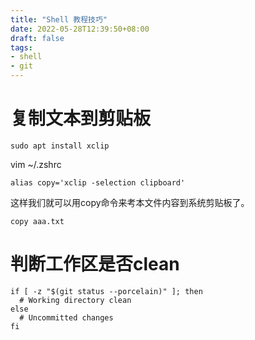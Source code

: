 ```yaml
---
title: "Shell 教程技巧"
date: 2022-05-28T12:39:50+08:00
draft: false
tags:
- shell
- git
---
```


# 复制文本到剪贴板

```
sudo apt install xclip
```

vim ~/.zshrc

```
alias copy='xclip -selection clipboard'
```

这样我们就可以用copy命令来考本文件内容到系统剪贴板了。

```
copy aaa.txt
```

# 判断工作区是否clean

```shell
if [ -z "$(git status --porcelain)" ]; then 
  # Working directory clean
else 
  # Uncommitted changes
fi
```
